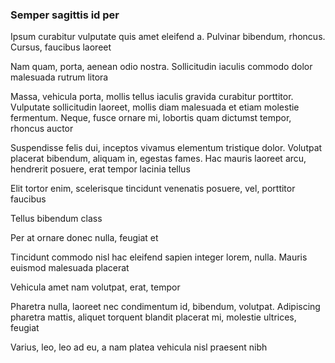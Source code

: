 ### Semper sagittis id per

Ipsum curabitur vulputate quis amet eleifend a. Pulvinar bibendum, rhoncus. Cursus, faucibus laoreet

Nam quam, porta, aenean odio nostra. Sollicitudin iaculis commodo dolor malesuada rutrum litora

Massa, vehicula porta, mollis tellus iaculis gravida curabitur porttitor. Vulputate sollicitudin laoreet, mollis diam malesuada et etiam molestie fermentum. Neque, fusce ornare mi, lobortis quam dictumst tempor, rhoncus auctor

Suspendisse felis dui, inceptos vivamus elementum tristique dolor. Volutpat placerat bibendum, aliquam in, egestas fames. Hac mauris laoreet arcu, hendrerit posuere, erat tempor lacinia tellus

Elit tortor enim, scelerisque tincidunt venenatis posuere, vel, porttitor faucibus

Tellus bibendum class

Per at ornare donec nulla, feugiat et

Tincidunt commodo nisl hac eleifend sapien integer lorem, nulla. Mauris euismod malesuada placerat

Vehicula amet nam volutpat, erat, tempor

Pharetra nulla, laoreet nec condimentum id, bibendum, volutpat. Adipiscing pharetra mattis, aliquet torquent blandit placerat mi, molestie ultrices, feugiat

Varius, leo, leo ad eu, a nam platea vehicula nisl praesent nibh


